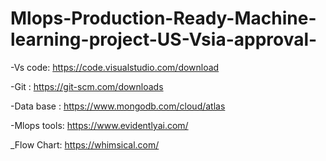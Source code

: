 # Mlops-Production-Ready-Machine-learning-project-US-Vsia-approval-

-Vs code: https://code.visualstudio.com/download

-Git : https://git-scm.com/downloads

-Data base : https://www.mongodb.com/cloud/atlas

-Mlops tools:   https://www.evidentlyai.com/

_Flow Chart: https://whimsical.com/

